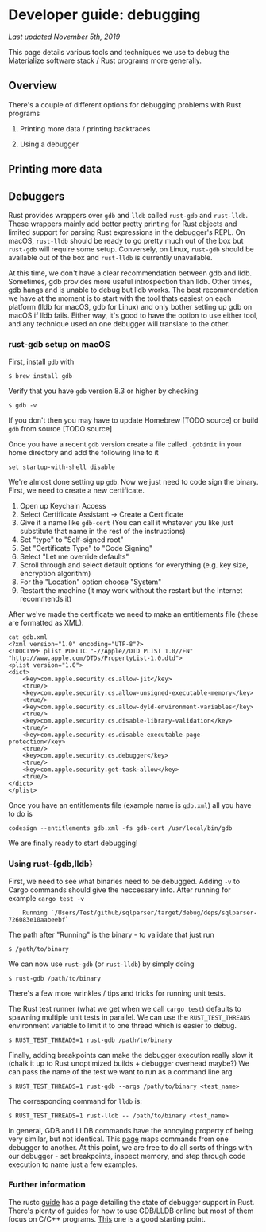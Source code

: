 # Developer guide: debugging

*Last updated November 5th, 2019*

This page details various tools and techniques we use to debug the Materialize
software stack / Rust programs more generally.

## Overview

There's a couple of different options for debugging problems with Rust programs

  1. Printing more data / printing backtraces

  2. Using a debugger

## Printing more data

## Debuggers

Rust provides wrappers over `gdb` and `lldb` called `rust-gdb` and `rust-lldb`.
These wrappers mainly add better pretty printing for Rust objects and limited
support for parsing Rust expressions in the debugger's REPL. On macOS,
`rust-lldb` should be ready to go pretty much out of the box but `rust-gdb`
will require some setup. Conversely, on Linux, `rust-gdb` should be available
out of the box and `rust-lldb` is currently unavailable.

At this time, we don't have a clear recommendation between gdb and lldb. Sometimes,
gdb provides more useful introspection than lldb. Other times, gdb hangs and is
unable to debug but lldb works. The best recommendation we have at the moment
is to start with the tool thats easiest on each platform (lldb for macOS, gdb
for Linux) and only bother setting up gdb on macOS if lldb fails. Either way,
it's good to have the option to use either tool, and any technique used on
one debugger will translate to the other.

### rust-gdb setup on macOS

First, install `gdb` with
```shell
$ brew install gdb
```

Verify that you have `gdb` version 8.3 or higher by checking
```shell
$ gdb -v
```
If you don't then you may have to update Homebrew [TODO source] or build `gdb`
from source [TODO source]

Once you have a recent `gdb` version create a file called `.gdbinit` in your
home
directory and add the following line to it
```
set startup-with-shell disable
```

We're almost done setting up `gdb`. Now we just need to code sign the binary.
First, we need to create a new certificate.

  1. Open up Keychain Access
  2. Select Certificate Assistant -> Create a Certificate
  3. Give it a name like `gdb-cert` (You can call it whatever you like just
     substitute that name in the rest of the instructions)
  4. Set "type" to "Self-signed root"
  5. Set "Certificate Type" to "Code Signing"
  6. Select "Let me override defaults"
  7. Scroll through and select default options for everything (e.g. key size,
     encryption algorithm)
  8. For the "Location" option choose "System"
  9. Restart the machine (it may work without the restart but the Internet
     recommends it)

After we've made the certificate we need to make an entitlements file (these
are formatted as XML).
```shell
cat gdb.xml
<?xml version="1.0" encoding="UTF-8"?>
<!DOCTYPE plist PUBLIC "-//Apple//DTD PLIST 1.0//EN"
"http://www.apple.com/DTDs/PropertyList-1.0.dtd">
<plist version="1.0">
<dict>
    <key>com.apple.security.cs.allow-jit</key>
    <true/>
    <key>com.apple.security.cs.allow-unsigned-executable-memory</key>
    <true/>
    <key>com.apple.security.cs.allow-dyld-environment-variables</key>
    <true/>
    <key>com.apple.security.cs.disable-library-validation</key>
    <true/>
    <key>com.apple.security.cs.disable-executable-page-protection</key>
    <true/>
    <key>com.apple.security.cs.debugger</key>
    <true/>
    <key>com.apple.security.get-task-allow</key>
    <true/>
</dict>
</plist>
```

Once you have an entitlements file (example name is `gdb.xml`) all you have to
do is
```shell
codesign --entitlements gdb.xml -fs gdb-cert /usr/local/bin/gdb
```

We are finally ready to start debugging!

### Using rust-{gdb,lldb}

First, we need to see what binaries need to be debugged. Adding `-v` to Cargo
commands should give the neccessary info. After running for example
`cargo test -v`

```shell
    Running `/Users/Test/github/sqlparser/target/debug/deps/sqlparser-726083e10aabeebf`
```
The path after "Running" is the binary - to validate that just run
```shell
$ /path/to/binary
```

We can now use `rust-gdb` (or `rust-lldb`) by simply doing
```shell
$ rust-gdb /path/to/binary
```

There's a few more wrinkles / tips and tricks for running unit tests.

The Rust test runner (what we get when we call `cargo test`) defaults to
spawning multiple unit tests in parallel. We can use the `RUST_TEST_THREADS`
environment variable to limit it to one thread which is easier to debug.

```shell
$ RUST_TEST_THREADS=1 rust-gdb /path/to/binary
```

Finally, adding breakpoints can make the debugger execution really slow it
(chalk it up to Rust unoptimized builds + debugger overhead maybe?) We can pass
the name of the test we want to run as a command line arg
```shell
$ RUST_TEST_THREADS=1 rust-gdb --args /path/to/binary <test_name>
```

The corresponding command for `lldb` is:
```shell
$ RUST_TEST_THREADS=1 rust-lldb -- /path/to/binary <test_name>
```

In general, GDB and LLDB commands have the annoying property of being very
similar, but not identical. This [page](https://lldb.llvm.org/use/map.html) maps
commands from one debugger to another. At this point, we are free to do all
sorts of things with our debugger - set breakpoints, inspect memory, and step
through code execution to name just a few examples.

### Further information

The rustc
[guide](https://rust-lang.github.io/rustc-guide/debugging-support-in-rustc.html)
has a page detailing the state of debugger support in Rust. There's plenty of
guides for how to use GDB/LLDB online but most of them focus on C/C++ programs.
[This](https://beej.us/guide/bggdb/) one is a good starting point.
